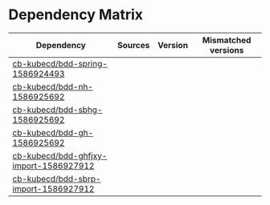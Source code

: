 # Dependency Matrix

Dependency | Sources | Version | Mismatched versions
---------- | ------- | ------- | -------------------
[cb-kubecd/bdd-spring-1586924493](https://github.com/cb-kubecd/bdd-spring-1586924493.git) |  | []() | 
[cb-kubecd/bdd-nh-1586925692](https://github.com/cb-kubecd/bdd-nh-1586925692.git) |  | []() | 
[cb-kubecd/bdd-sbhg-1586925692](https://github.com/cb-kubecd/bdd-sbhg-1586925692.git) |  | []() | 
[cb-kubecd/bdd-gh-1586925692](https://github.com/cb-kubecd/bdd-gh-1586925692.git) |  | []() | 
[cb-kubecd/bdd-ghfjxy-import-1586927912](https://github.com/cb-kubecd/bdd-ghfjxy-import-1586927912.git) |  | []() | 
[cb-kubecd/bdd-sbrp-import-1586927912](https://github.com/cb-kubecd/bdd-sbrp-import-1586927912.git) |  | []() | 
